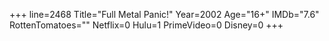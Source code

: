 +++
line=2468
Title="Full Metal Panic!"
Year=2002
Age="16+"
IMDb="7.6"
RottenTomatoes=""
Netflix=0
Hulu=1
PrimeVideo=0
Disney=0
+++

